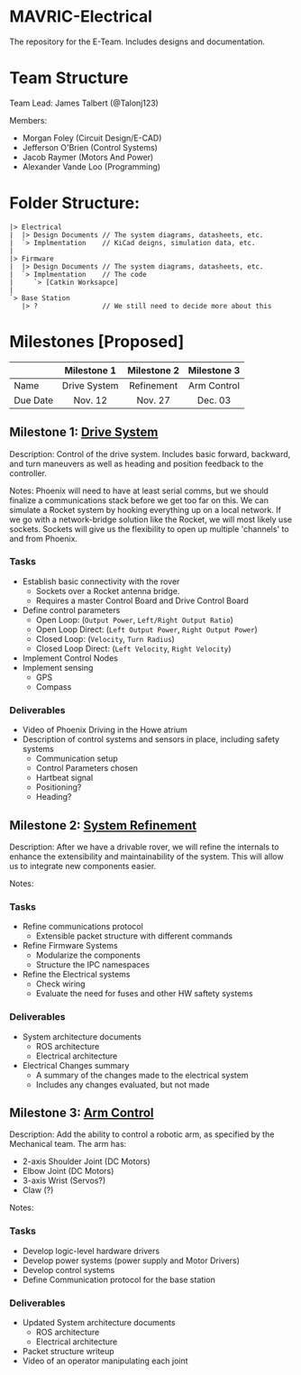 # MAVRIC-Electrical
The repository for the E-Team. Includes designs and documentation.

# Team Structure
Team Lead: James Talbert (@Talonj123)

Members:
 * Morgan Foley (Circuit Design/E-CAD)
 * Jefferson O'Brien (Control Systems)
 * Jacob Raymer (Motors And Power)
 * Alexander Vande Loo (Programming)

# Folder Structure:

```
|> Electrical
|  |> Design Documents // The system diagrams, datasheets, etc.
|  `> Implmentation    // KiCad deigns, simulation data, etc.
|
|> Firmware
|  |> Design Documents // The system diagrams, datasheets, etc.
|  `> Implmentation    // The code
|     `> [Catkin Worksapce]
|
`> Base Station
   |> ?                // We still need to decide more about this
```

# Milestones [Proposed]
|                     | Milestone 1  | Milestone 2 | Milestone 3 |
|:--------------------|:------------:|:-----------:|:-----------:|
| Name                | Drive System | Refinement  | Arm Control |
| Due Date            |    Nov. 12   |   Nov. 27   |   Dec. 03   |

## Milestone 1:  [Drive System](https://github.com/m2i/MAVRIC-Electrical/milestone/2)
Description: Control of the drive system. Includes basic forward, backward, and turn maneuvers as well as heading and position feedback to the controller.

Notes: Phoenix will need to have at least serial comms, but we should finalize a communications stack before we get too far on this. We can simulate a Rocket system by hooking everything up on a local network. If we go with a network-bridge solution like the Rocket, we will most likely use sockets. Sockets will give us the flexibility to open up multiple 'channels' to and from Phoenix.
### Tasks
 * Establish basic connectivity with the rover
   * Sockets over a Rocket antenna bridge.
   * Requires a master Control Board and Drive Control Board
 * Define control parameters
   * Open Loop: (`Output Power`, `Left/Right Output Ratio`)
   * Open Loop Direct: (`Left Output Power`, `Right Output Power`)
   * Closed Loop: (`Velocity`, `Turn Radius`)
   * Closed Loop Direct: (`Left Velocity`, `Right Velocity`)
 * Implement Control Nodes
 * Implement sensing
   * GPS
   * Compass

### Deliverables
 * Video of Phoenix Driving in the Howe atrium
 * Description of control systems and sensors in place, including safety systems
   * Communication setup
   * Control Parameters chosen
   * Hartbeat signal
   * Positioning?
   * Heading?

## Milestone 2: [System Refinement](https://github.com/m2i/MAVRIC-Electrical/milestone/3)
Description: After we have a drivable rover, we will refine the internals
to enhance the extensibility and maintainability of the system. This will
allow us to integrate new components easier.

Notes: 
### Tasks
 * Refine communications protocol
   * Extensible packet structure with different commands
 * Refine Firmware Systems
   * Modularize the components
   * Structure the IPC namespaces
 * Refine the Electrical systems
   * Check wiring
   * Evaluate the need for fuses and other HW saftety systems

### Deliverables
 * System architecture documents
   * ROS architecture
   * Electrical architecture
 * Electrical Changes summary
   * A summary of the changes made to the electrical system
   * Includes any changes evaluated, but not made

## Milestone 3: [Arm Control](https://github.com/m2i/MAVRIC-Electrical/milestone/4)
Description: Add the ability to control a robotic arm, as specified by the Mechanical team.
The arm has:
 * 2-axis Shoulder Joint (DC Motors)
 * Elbow Joint (DC Motors)
 * 3-axis Wrist (Servos?)
 * Claw (?)

Notes: 
### Tasks
 * Develop logic-level hardware drivers
 * Develop power systems (power supply and Motor Drivers)
 * Develop control systems
 * Define Communication protocol for the base station

### Deliverables
 * Updated System architecture documents
   * ROS architecture
   * Electrical architecture
 * Packet structure writeup
 * Video of an operator manipulating each joint

